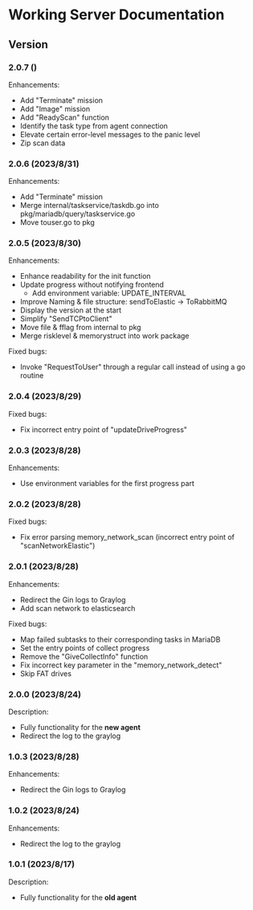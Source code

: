 # Working Server Documentation

## Version

### 2.0.7 ()
Enhancements:
- Add "Terminate" mission
- Add "Image" mission
- Add "ReadyScan" function
- Identify the task type from agent connection
- Elevate certain error-level messages to the panic level
- Zip scan data

### 2.0.6 (2023/8/31)
Enhancements:
- Add "Terminate" mission
- Merge internal/taskservice/taskdb.go into pkg/mariadb/query/taskservice.go
- Move touser.go to pkg

### 2.0.5 (2023/8/30)
Enhancements:
- Enhance readability for the init function
- Update progress without notifying frontend
  - Add environment variable: UPDATE_INTERVAL
- Improve Naming & file structure: sendToElastic -> ToRabbitMQ
- Display the version at the start
- Simplify "SendTCPtoClient"
- Move file & fflag from internal to pkg
- Merge risklevel & memorystruct into work package

Fixed bugs:
- Invoke "RequestToUser" through a regular call instead of using a go routine

### 2.0.4 (2023/8/29)
Fixed bugs:
- Fix incorrect entry point of "updateDriveProgress"

### 2.0.3 (2023/8/28)
Enhancements:
- Use environment variables for the first progress part

### 2.0.2 (2023/8/28)
Fixed bugs:
- Fix error parsing memory_network_scan (incorrect entry point of "scanNetworkElastic")

### 2.0.1 (2023/8/28)
Enhancements:
- Redirect the Gin logs to Graylog
- Add scan network to elasticsearch

Fixed bugs:
- Map failed subtasks to their corresponding tasks in MariaDB
- Set the entry points of collect progress
- Remove the "GiveCollectInfo" function
- Fix incorrect key parameter in the "memory_network_detect"
- Skip FAT drives

### 2.0.0 (2023/8/24)
Description:
- Fully functionality for the **new agent**
- Redirect the log to the graylog

### 1.0.3 (2023/8/28)
Enhancements:
- Redirect the Gin logs to Graylog

### 1.0.2 (2023/8/24)
Enhancements:
- Redirect the log to the graylog

### 1.0.1 (2023/8/17)
Description:
- Fully functionality for the **old agent**
